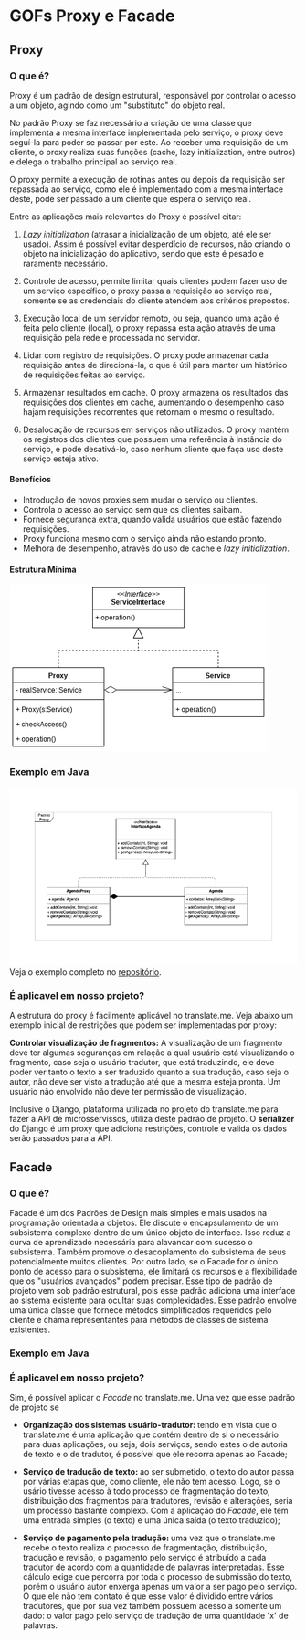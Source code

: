# GOFs Proxy e Facade

## Proxy
### O que é?
Proxy é um padrão de design estrutural, responsável por controlar o acesso a um objeto, agindo como um "substituto" do objeto real.

No padrão Proxy se faz necessário a criação de uma classe que implementa a mesma interface implementada pelo serviço, o proxy deve seguí-la para poder se passar por este. Ao receber uma requisição de um cliente, o proxy realiza suas funções (cache, lazy initialization, entre outros) e delega o trabalho principal ao serviço real.

O proxy permite a execução de rotinas antes ou depois da requisição ser repassada ao serviço, como ele é implementado com a mesma interface deste, pode ser passado a um cliente que espera o serviço real.

Entre as aplicações mais relevantes do Proxy é possível citar:
1. _Lazy initialization_ (atrasar a inicialização de um objeto, até ele ser usado). Assim é possível evitar desperdício de recursos, não criando o objeto na inicialização do aplicativo, sendo que este é pesado e raramente necessário.

2. Controle de acesso, permite limitar quais clientes podem fazer uso de um serviço específico, o proxy passa a requisição ao serviço real, somente se as credenciais do cliente atendem aos critérios propostos.

3. Execução local de um servidor remoto, ou seja, quando uma ação é feita pelo cliente (local), o proxy repassa esta ação através de uma requisição pela rede e processada no servidor.

4. Lidar com registro de requisições. O proxy pode armazenar cada requisição antes de direcioná-la, o que é útil para manter um histórico de requisições feitas ao serviço.

5. Armazenar resultados em cache. O proxy armazena os resultados das requisições dos clientes em cache, aumentando o desempenho caso hajam requisições recorrentes que retornam o mesmo o resultado.

6. Desalocação de recursos em serviços não utilizados. O proxy mantém os registros dos clientes que possuem uma referência à instância do serviço, e pode desativá-lo, caso nenhum cliente que faça uso deste serviço esteja ativo.


#### Benefícios
* Introdução de novos proxies sem mudar o serviço ou clientes.
* Controla o acesso ao serviço sem que os clientes saibam.
* Fornece segurança extra, quando valida usuários que estão fazendo requisições.
* Proxy funciona mesmo com o serviço ainda não estando pronto.
* Melhora de desempenho, através do uso de cache e _lazy initialization_.

#### Estrutura Mínima

![](../../../assets/desenho/padroes/proxy_pattern.png)

### Exemplo em Java
![](../../../assets/desenho/padroes/DiagramaProxy.png)
Veja o exemplo completo no [repositório](https://github.com/translate-me/exemplosGOF/tree/master/proxy).

### É aplicavel em nosso projeto?
A estrutura do proxy é facilmente aplicável no translate.me. Veja abaixo um exemplo inicial de restrições que podem ser implementadas por proxy:

__Controlar visualização de fragmentos:__ A visualização de um fragmento deve ter algumas seguranças em relação a qual usuário está visualizando o fragmento, caso seja o usuário tradutor, que está traduzindo, ele deve poder ver tanto o texto a ser traduzido quanto a sua tradução, caso seja o autor, não deve ser visto a tradução até que a mesma esteja pronta. Um usuário não envolvido não deve ter permissão de visualização.

Inclusive o Django, plataforma utilizada no projeto do translate.me para fazer a API de microsservissos, utiliza deste padrão de projeto. O __serializer__ do Django é um proxy que adiciona restrições, controle e valida os dados serão passados para a API.

## Facade
### O que é?
Facade é um dos Padrões de Design mais simples e mais usados na programação orientada a objetos. Ele discute o encapsulamento de um subsistema complexo dentro de um único objeto de interface. Isso reduz a curva de aprendizado necessária para alavancar com sucesso o subsistema. Também promove o desacoplamento do subsistema de seus potencialmente muitos clientes. Por outro lado, se o Facade for o único ponto de acesso para o subsistema, ele limitará os recursos e a flexibilidade que os "usuários avançados" podem precisar. Esse tipo de padrão de projeto vem sob padrão estrutural, pois esse padrão adiciona uma interface ao sistema existente para ocultar suas complexidades.
Esse padrão envolve uma única classe que fornece métodos simplificados requeridos pelo cliente e chama representantes para métodos de classes de sistema existentes.

### Exemplo em Java

### É aplicavel em nosso projeto?
Sim, é possível aplicar o _Facade_ no translate.me. Uma vez que esse padrão de projeto se

* <b> Organização dos sistemas usuário-tradutor: </b> tendo em vista que o translate.me é uma aplicação que contém dentro de si o necessário para duas aplicações, ou seja, dois serviços, sendo estes o de autoria de texto e o de tradutor, é possível que ele recorra apenas ao Facade;

* <b> Serviço de tradução de texto: </b> ao ser submetido, o texto do autor passa por várias etapas que, como cliente, ele não tem acesso. Logo, se o usário tivesse acesso à todo processo de fragmentação do texto, distribuição dos fragmentos para tradutores, revisão e alterações, seria um processo bastante complexo. Com a aplicação do _Facade_, ele tem uma entrada simples (o texto) e uma única saída (o texto traduzido);

* <b> Serviço de pagamento pela tradução: </b> uma vez que o translate.me recebe o texto realiza o processo de fragmentação, distribuição, tradução e revisão, o pagamento pelo serviço é atribuído a cada tradutor de acordo com a quantidade de palavras interpretadas. Esse cálculo exige que percorra por toda o processo de submissão do texto, porém o usuário autor enxerga apenas um valor a ser pago pelo serviço. O que ele não tem contato é que esse valor é dividido entre vários tradutores, que por sua vez também possuem acesso a somente um dado: o valor pago pelo serviço de tradução de uma quantidade 'x' de palavras.
